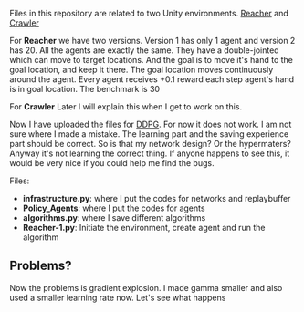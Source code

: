 Files in this repository are related to two Unity environments. [Reacher](https://github.com/Unity-Technologies/ml-agents/blob/master/docs/Learning-Environment-Examples.md#reacher) and [Crawler](https://github.com/Unity-Technologies/ml-agents/blob/master/docs/Learning-Environment-Examples.md#crawler)

For **Reacher** we have two versions. Version 1 has only 1 agent and version 2 has 20. All the agents are exactly the same. They have a double-jointed which can move to target locations. And the goal is to move it's hand to the goal location, and keep it there. The goal location moves continuously around the agent. Every agent receives +0.1 reward each step agent's hand is in goal location. The benchmark is 30

For **Crawler** 
Later I will explain this when I get to work on this.

Now I have uploaded the files for [DDPG](https://arxiv.org/abs/1509.02971). For now it does not work. I am not sure where I made a mistake. The learning part and the saving experience part should be correct. So is that my network design? Or the hypermaters? Anyway it's not learning the correct thing. If anyone happens to see this, it would be very nice if you could help me find the bugs.

Files:
  * **infrastructure.py**: where I put the codes for networks and replaybuffer
  * **Policy_Agents**: where I put the codes for agents
  * **algorithms.py**: where I save different algorithms
  * **Reacher-1.py**: Initiate the environment, create agent and run the algorithm
  
## Problems?
Now the problems is gradient explosion. I made gamma smaller and also used a smaller learning rate now. Let's see what happens
